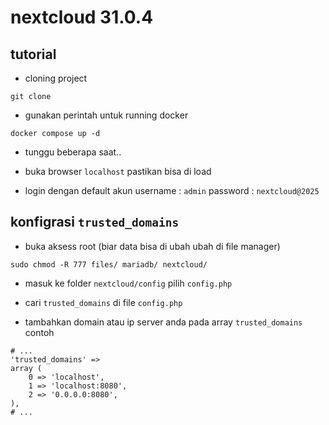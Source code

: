# nextcloud 31.0.4

## tutorial
- cloning project 
```
git clone 
```
- gunakan perintah untuk running docker 

```
docker compose up -d
```
- tunggu beberapa saat..

- buka browser `localhost` pastikan bisa di load

- login dengan default akun username : `admin` password : `nextcloud@2025`

## konfigrasi `trusted_domains`

- buka aksess root (biar data bisa di ubah ubah di file manager) 
```
sudo chmod -R 777 files/ mariadb/ nextcloud/
```
- masuk ke folder `nextcloud/config` pilih `config.php`

- cari `trusted_domains` di file `config.php`

- tambahkan domain atau ip server anda pada array `trusted_domains` contoh 
```
# ...
'trusted_domains' => 
array (
    0 => 'localhost',
    1 => 'localhost:8080',
    2 => '0.0.0.0:8080',
),
# ...
```
